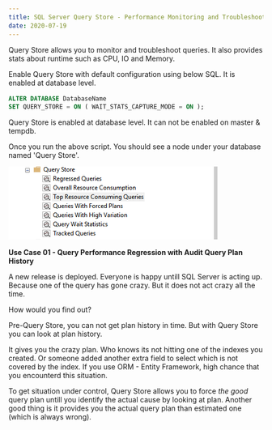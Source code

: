 ```yaml
---
title: SQL Server Query Store - Performance Monitoring and Troubleshooting Queries
date: 2020-07-19
---
```

Query Store allows you to monitor and troubleshoot queries. It also provides stats about runtime such as CPU, IO and Memory.

Enable Query Store with default configuration using below SQL. It is enabled at database level.
~~~ SQL
ALTER DATABASE DatabaseName
SET QUERY_STORE = ON ( WAIT_STATS_CAPTURE_MODE = ON );
~~~ 

Query Store is enabled at database level. It can not be enabled on master & tempdb. 

Once you run the above script. You should see a node under your database named 'Query Store'.

![Non-Pool Benchmark](../assets/QueryStore-Interactive-Reports-with-handy-options.png)

**Use Case 01 - Query Performance Regression with Audit Query Plan History**

A new release is deployed. Everyone is happy untill SQL Server is acting up. Because one of the query has gone crazy. But it does not act crazy all the time. 

How would you find out?

Pre-Query Store, you can not get plan history in time. But with Query Store you can look at plan history. 

It gives you the crazy plan. Who knows its not hitting one of the indexes you created. Or someone added another extra field to select which is not covered by the index. If you use ORM - Entity Framework, high chance that you encounterd this situation. 

To get situation under control, Query Store allows you to force _the good_  query plan untill you identify the actual cause by looking at plan. Another good thing is it provides you the actual query plan than estimated one (which is always wrong). 

